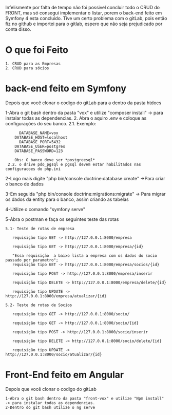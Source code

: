 Infelismente por falta de tempo não foi possivel concluir todo o CRUD do FRONT, mas só consegui implementar o listar, porem o back-end feito em Symfony 4 esta concluido.
Tive um certo problema com o gitLab, pois então fiz no github e importei para o gitlab, espero que não seja prejudicado por conta disso.

# O que foi Feito
	1. CRUD para as Empresas
	2. CRUD para sócios
  

# back-end feito em Symfony
Depois que você clonar o codigo do gitLab para a  dentro da pasta htdocs

  1-Abra o git bash dentro da pasta "vox" e utilize "composer install" -> para instalar todas as dependencias.
  2. Abra o aquiro .env e coloque as configurações do seu banco.
	  2.1. Exemplo:
		
		  DATABASE_NAME=vox
	   	DATABASE_HOST=localhost
		  DATABASE_PORT=5432
	  	DATABASE_USER=postgres
	  	DATABASE_PASSWORD=123
		
		Obs: O banco deve ser *postgreesql*
	 2.2. o drive pdo_pgsql e pgsql devem estar habilitados nas configuracoes do php.ini

  
  2-Logo mais digite "php bin/console doctrine:database:create" ->Para criar o banco de dados
  
  3-Em seguida "php bin/console doctrine:migrations:migrate" -> Para migrar os dados da entity para o banco, assim criando as tabelas
  
  4-Utilize o  comando "symfony serve"
  
  5-Abra o postman e faça os seguintes teste das rotas 
    
    5.1- Teste de rotas de empresa
    
       requisição tipo GET -> http://127.0.0.1:8000/empresa
       
       requisição tipo GET -> http://127.0.0.1:8000/empresa/{id}
       
       "Essa requisição  a baixo lista a empresa com os dados do socio passado por parametro";
       requisição tipo GET -> http://127.0.0.1:8000/empresa/socios/{id} 
       
       requisição tipo POST -> http://127.0.0.1:8000/empresa/inserir
       
       requisição tipo DELETE -> http://127.0.0.1:8000/empresa/delete/{id}
       
       requisição tipo UPDATE -> http://127.0.0.1:8000/empresa/atualizar/{id}
       
    5.2- Teste de rotas de Socios 
    
       requisição tipo GET -> http://127.0.0.1:8000/socio/
       
       requisição tipo GET -> http://127.0.0.1:8000/socio/{id}
       
       requisição tipo POST -> http://127.0.0.1:8000/socio/inserir
       
       requisição tipo DELETE -> http://127.0.0.1:8000/socio/delete/{id}
       
       requisição tipo UPDATE -> http://127.0.0.1:8000/socio/atualizar/{id}
       
       
 # Front-End feito em Angular
   Depois que você clonar o codigo do gitLab 
    
    1-Abra o git bash dentro da pasta "front-vox" e utilize "Npm install" -> para instalar todas as dependencias.
    2-Dentro do git bash utilize o ng serve
    
  
       

